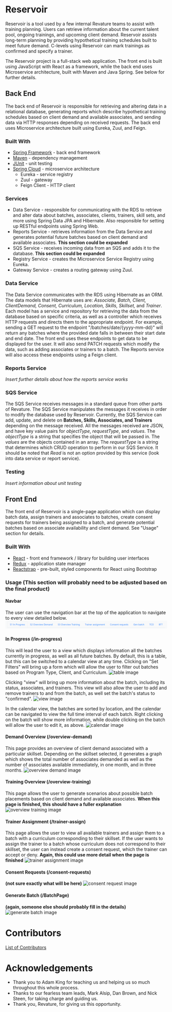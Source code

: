 # Reservoir
Reservoir is a tool used by a few internal Revature teams to assist with training planning. Users can retrieve information about the current talent pool, ongoing trainings, and upcoming client demand. Reservoir assists long-term planning by providing hypothetical training schedules built to meet future demand. C-levels using Reservoir can mark trainings as confirmed and specify a trainer.

The Reservoir project is a full-stack web application. The front end is built using JavaScript with React as a framework, while the back end uses Microservice architecture, built with Maven and Java Spring. See below for further details.

## Back End
The back end of Reservoir is responsible for retrieving and altering data in a relational database, generating reports which describe hypothetical training schedules based on client demand and available associates, and sending data via HTTP responses depending on received requests. The back end uses Microservice architecture built using Eureka, Zuul, and Feign.

### Built With
* [Spring Framework](https://spring.io/) - back end framework
* [Maven](https://maven.apache.org/) - dependency management
* [JUnit](https://junit.org/junit5/) - unit testing
* [Spring Cloud](https://github.com/spring-cloud/spring-cloud-netflix) - microservice architecture
  * Eureka - service registry
  * Zuul - gateway
  * Feign Client - HTTP client

### Services
* Data Service - responsible for communicating with the RDS to retrieve and alter data about batches, associates, clients, trainers, skill sets, and more using Spring Data JPA and Hibernate. Also responsible for setting up RESTful endpoints using Spring Web.
* Reports Service - retrieves information from the Data Service and generates potential future batches based on client demand and available associates. **This section could be expanded**
* SQS Service - receives incoming data from an SQS and adds it to the database. **This section could be expanded**
* Registry Service - creates the Microservice Service Registry using Eureka.
* Gateway Service - creates a routing gateway using Zuul.

### Data Service
The Data Service communicates with the RDS using Hibernate as an ORM. The data models that Hibernate uses are: *Associate, Batch, Client, ClientDemand, Consent, Curriculum, Location, Skills, Skillset,* and *Trainer*. Each model has a service and repository for retrieving the data from the database based on specific criteria, as well as a controller which receives HTTP requests and directs them to the appropriate endpoint. For example, sending a GET request to the endpoint "/batches/date/{yyyy-mm-dd}" will return any batches where the provided date falls in between their start date and end date. The front end uses these endpoints to get data to be displayed for the user. It will also send PATCH requests which modify the data, such as adding associates or trainers to a batch. The Reports service will also access these endpoints using a Feign client.

### Reports Service
*Insert further details about how the reports service works*

### SQS Service
The SQS Service receives messages in a standard queue from other parts of Revature. The SQS Service manipulates the messages it receives in order to modify the database used by Reservoir. Currently, the SQS Service can add, update, and delete on **Batches, Skills, Associates, and Trainers** depending on the message received. All the messages received are JSON, and have key value pairs for *objectType*, *requestType*, and *values*. The *objectType* is a string that specifies the object that will be passed in. The *values* are the objects contained in an array. The *requestType* is a string that determines which CRUD operation to perform in our SQS Service. It should be noted that *Read* is not an option provided by this service (look into data service or report service).

### Testing
*Insert information about unit testing*

## Front End
The front end of Reservoir is a single-page application which can display batch data, assign trainers and associates to batches, create consent requests for trainers being assigned to a batch, and generate potential batches based on associate availability and client demand. See "Usage" section for details.

### Built With
* [React](https://reactjs.org/) - front end framework / library for building user interfaces
* [Redux](https://redux.js.org/) - application state manager
* [Reactstrap](https://reactstrap.github.io/) - pre-built, styled components for React using Bootstrap

### Usage (**This section will probably need to be adjusted based on the final product**)
#### Navbar 
The user can use the navigation bar at the top of the application to navigate to every view detailed below.
![navbar image](./screenshots/navbar.png)

#### In Progress (/in-progress)
This will lead the user to a view which displays information all the batches currently in progress, as well as all future batches. By default, this is a table, but this can be switched to a calendar view at any time. Clicking on "Set Filters" will bring up a form which will allow the user to filter out batches based on Program Type, Client, and Curriculum.
![table image](./screenshots/insertimagehere.png)

Clicking "view" will bring up more information about the batch, including its status, associates, and trainers. This view will also allow the user to add and remove trainers to and from the batch, as well set the batch's status to "confirmed".
![view image](./screenshots/insertimagehere.png)

In the calendar view, the batches are sorted by location, and the calendar can be navigated to view the full time interval of each batch. Right clicking on the batch will show more information, while double clicking on the batch will allow the user to edit it, as above.
![calendar image](./screenshots/insertimagehere.png)

#### Demand Overview (/overview-demand)
This page provides an overview of client demand associated with a particular skillset. Depending on the skillset selected, it generates a graph which shows the total number of associates demanded as well as the number of associates available immediately, in one month, and in three months.
![overview demand image](./screenshots/insertimagehere.png)

#### Training Overview (/overview-training)
This page allows the user to generate scenarios about possible batch placements based on client demand and available associates. **When this page is finished, this should have a fuller explanation**
![overview training image](./screenshots/insertimagehere.png)

#### Trainer Assignment (/trainer-assign)
This page allows the user to view all available trainers and assign them to a batch with a curriculum corresponding to their skillset. If the user wants to assign the trainer to a batch whose curriculum does not correspond to their skillset, the user can instead create a consent request, which the trainer can accept or deny. **Again, this could use more detail when the page is finished**
![trainer assignment image](./screenshots/insertimagehere.png)

#### Consent Requests (/consent-requests)
**(not sure exactly what will be here)**
![consent request image](./screenshots/insertimagehere.png)

#### Generate Batch (/BatchPage)
**(again, someone else should probably fill in the details)**
![generate batch image](./screenshots/insertimagehere.png)

# Contributors
[List of Contributors](./contributors.md)

# Acknowledgements
* Thank you to Adam King for teaching us and helping us so much throughout this whole process.
* Thanks to our fearless team leads, Mark Alsip, Dan Brown, and Nick Steen, for taking charge and guiding us.
* Thank you, Revature, for giving us this opportunity.